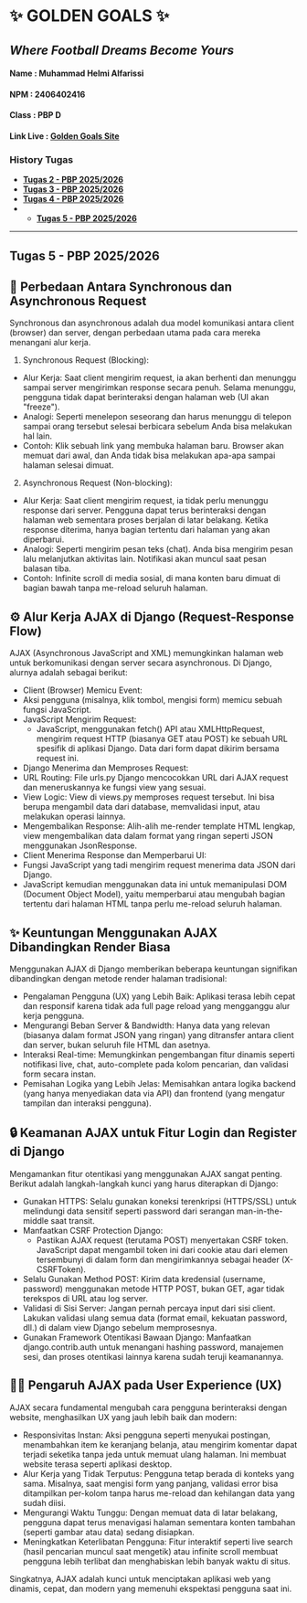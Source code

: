 # ✨ GOLDEN GOALS ✨
## *Where Football Dreams Become Yours*

#### Name      : Muhammad Helmi Alfarissi
#### NPM       : 2406402416
#### Class     : PBP D
#### Link Live : [Golden Goals Site](https://muhammad-helmi41-goldengoals.pbp.cs.ui.ac.id/)

### History Tugas
- [**Tugas 2 - PBP 2025/2026**](https://github.com/mhelmialf/golden-goals/wiki/Tugas-2-%E2%80%90-PBP-2025-2026)
- [**Tugas 3 - PBP 2025/2026**](https://github.com/mhelmialf/golden-goals/wiki/Tugas-3-%E2%80%90-PBP-2025-2026)
- [**Tugas 4 - PBP 2025/2026**](https://github.com/mhelmialf/golden-goals/wiki/Tugas-4-%E2%80%90-PBP-2025-2026)
- - [**Tugas 5 - PBP 2025/2026**](https://github.com/mhelmialf/golden-goals/wiki/Tugas-5-%E2%80%90-PBP-2025-2026)
---

## Tugas 5 - PBP 2025/2026

## 🔄 Perbedaan Antara Synchronous dan Asynchronous Request
   Synchronous dan asynchronous adalah dua model komunikasi antara client (browser) dan server, dengan perbedaan utama pada cara mereka menangani alur kerja.
   1. Synchronous Request (Blocking):
   - Alur Kerja: Saat client mengirim request, ia akan berhenti dan menunggu sampai server mengirimkan response secara penuh. Selama menunggu, pengguna tidak dapat berinteraksi dengan halaman web (UI akan "freeze").
   - Analogi: Seperti menelepon seseorang dan harus menunggu di telepon sampai orang tersebut selesai berbicara sebelum Anda bisa melakukan hal lain.
   - Contoh: Klik sebuah link yang membuka halaman baru. Browser akan memuat dari awal, dan Anda tidak bisa melakukan apa-apa sampai halaman selesai dimuat.

   2. Asynchronous Request (Non-blocking):
   - Alur Kerja: Saat client mengirim request, ia tidak perlu menunggu response dari server. Pengguna dapat terus berinteraksi dengan halaman web sementara proses berjalan di latar belakang. Ketika response diterima, hanya bagian tertentu dari halaman yang akan diperbarui.
   - Analogi: Seperti mengirim pesan teks (chat). Anda bisa mengirim pesan lalu melanjutkan aktivitas lain. Notifikasi akan muncul saat pesan balasan tiba.
   - Contoh: Infinite scroll di media sosial, di mana konten baru dimuat di bagian bawah tanpa me-reload seluruh halaman.

## ⚙️ Alur Kerja AJAX di Django (Request-Response Flow)
   AJAX (Asynchronous JavaScript and XML) memungkinkan halaman web untuk berkomunikasi dengan server secara asynchronous. Di Django, alurnya adalah sebagai berikut:
   - Client (Browser) Memicu Event:
   - Aksi pengguna (misalnya, klik tombol, mengisi form) memicu sebuah fungsi JavaScript.
   - JavaScript Mengirim Request:
      - JavaScript, menggunakan fetch() API atau XMLHttpRequest, mengirim request HTTP (biasanya GET atau POST) ke sebuah URL spesifik di aplikasi Django. Data dari form dapat dikirim bersama request ini.
   - Django Menerima dan Memproses Request:
   - URL Routing: File urls.py Django mencocokkan URL dari AJAX request dan meneruskannya ke fungsi view yang sesuai.   
   - View Logic: View di views.py memproses request tersebut. Ini bisa berupa mengambil data dari database, memvalidasi input, atau melakukan operasi lainnya.
   - Mengembalikan Response: Alih-alih me-render template HTML lengkap, view mengembalikan data dalam format yang ringan seperti JSON menggunakan JsonResponse.
   - Client Menerima Response dan Memperbarui UI:
   - Fungsi JavaScript yang tadi mengirim request menerima data JSON dari Django.   
   - JavaScript kemudian menggunakan data ini untuk memanipulasi DOM (Document Object Model), yaitu memperbarui atau mengubah bagian tertentu dari halaman HTML tanpa perlu me-reload seluruh halaman.

## ✨ Keuntungan Menggunakan AJAX Dibandingkan Render Biasa
   Menggunakan AJAX di Django memberikan beberapa keuntungan signifikan dibandingkan dengan metode render halaman tradisional:
   - Pengalaman Pengguna (UX) yang Lebih Baik: Aplikasi terasa lebih cepat dan responsif karena tidak ada full page reload yang mengganggu alur kerja pengguna.
   - Mengurangi Beban Server & Bandwidth: Hanya data yang relevan (biasanya dalam format JSON yang ringan) yang ditransfer antara client dan server, bukan seluruh file HTML dan asetnya.
   - Interaksi Real-time: Memungkinkan pengembangan fitur dinamis seperti notifikasi live, chat, auto-complete pada kolom pencarian, dan validasi form secara instan.
   - Pemisahan Logika yang Lebih Jelas: Memisahkan antara logika backend (yang hanya menyediakan data via API) dan frontend (yang mengatur tampilan dan interaksi pengguna).

## 🔒 Keamanan AJAX untuk Fitur Login dan Register di Django
   Mengamankan fitur otentikasi yang menggunakan AJAX sangat penting. Berikut adalah langkah-langkah kunci yang harus diterapkan di Django:
   - Gunakan HTTPS: Selalu gunakan koneksi terenkripsi (HTTPS/SSL) untuk melindungi data sensitif seperti password dari serangan man-in-the-middle saat transit.
   - Manfaatkan CSRF Protection Django:
      - Pastikan AJAX request (terutama POST) menyertakan CSRF token. JavaScript dapat mengambil token ini dari cookie atau dari elemen tersembunyi di dalam form dan mengirimkannya sebagai header (X-CSRFToken).
   - Selalu Gunakan Method POST: Kirim data kredensial (username, password) menggunakan metode HTTP POST, bukan GET, agar tidak terekspos di URL atau log server.
   - Validasi di Sisi Server: Jangan pernah percaya input dari sisi client. Lakukan validasi ulang semua data (format email, kekuatan password, dll.) di dalam view Django sebelum memprosesnya.
   - Gunakan Framework Otentikasi Bawaan Django: Manfaatkan django.contrib.auth untuk menangani hashing password, manajemen sesi, dan proses otentikasi lainnya karena sudah teruji keamanannya.

## 🧑‍💻 Pengaruh AJAX pada User Experience (UX)
   AJAX secara fundamental mengubah cara pengguna berinteraksi dengan website, menghasilkan UX yang jauh lebih baik dan modern:
   - Responsivitas Instan: Aksi pengguna seperti menyukai postingan, menambahkan item ke keranjang belanja, atau mengirim komentar dapat terjadi seketika tanpa jeda untuk memuat ulang halaman. Ini membuat website terasa seperti aplikasi desktop.
   - Alur Kerja yang Tidak Terputus: Pengguna tetap berada di konteks yang sama. Misalnya, saat mengisi form yang panjang, validasi error bisa ditampilkan per-kolom tanpa harus me-reload dan kehilangan data yang sudah diisi.
   - Mengurangi Waktu Tunggu: Dengan memuat data di latar belakang, pengguna dapat terus menavigasi halaman sementara konten tambahan (seperti gambar atau data) sedang disiapkan.
   - Meningkatkan Keterlibatan Pengguna: Fitur interaktif seperti live search (hasil pencarian muncul saat mengetik) atau infinite scroll membuat pengguna lebih terlibat dan menghabiskan lebih banyak waktu di situs.

   Singkatnya, AJAX adalah kunci untuk menciptakan aplikasi web yang dinamis, cepat, dan modern yang memenuhi ekspektasi pengguna saat ini.